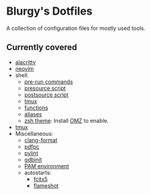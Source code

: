 # Blurgy's Dotfiles

A collection of configuration files for mostly used tools.

## Currently covered

- [alacritty](./.config/alacritty/alacritty.yml)
- [neovim](./.config/nvim/init.vim)
- shell:
  - [pre-run commands](./.shrc)
  - [presource script](./.shpresource)
  - [postsource script](./.shpostsource)
  - [tmux](./.shtmux)
  - [functions](./.shfns)
  - [aliases](./.shaliases)
  - [zsh theme](./.zsh-theme):
    Install [OMZ](https://github.com/ohmyzsh/ohmyzsh) to enable.
- [tmux](./.tmux.conf)
- Miscellaneous:
  - [clang-format](./.clang-format)
  - [pdfpc](./.config/pdfpc/pdfpcrc)
  - [pylint](./.pylintrc)
  - [gdbinit](./.gdbinit)
  - [PAM environment](./.config/pam/pam_env.conf)
  - autostarts:
    - [fcitx5](./.config/autostart/fcitx5.desktop)
    - [flameshot](./.config/autostart/Flameshot.desktop)
